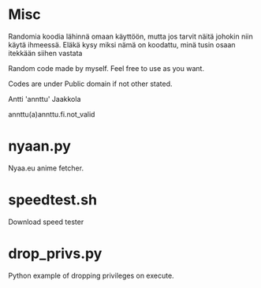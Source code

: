 Misc
====

Randomia koodia lähinnä omaan käyttöön, mutta jos tarvit näitä johokin
niin käytä ihmeessä. Eläkä kysy miksi nämä on koodattu, minä tusin osaan
itekkään siihen vastata


Random code made by myself. Feel free to use as you want.

Codes are under Public domain if not other stated.

Antti 'annttu' Jaakkola

annttu(a)annttu.fi.not_valid

nyaan.py
========
Nyaa.eu anime fetcher.

speedtest.sh
============
Download speed tester

drop_privs.py
=============
Python example of dropping privileges on execute.
